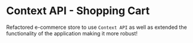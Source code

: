# Context API - Shopping Cart

Refactored e-commerce store to use `Context API` as well as extended the functionality of the application making it more robust!



